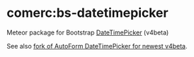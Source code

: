 # comerc:bs-datetimepicker
Meteor package for Bootstrap [DateTimePicker](https://github.com/Eonasdan/bootstrap-datetimepicker) (v4beta)

See also [fork of AutoForm DateTimePicker for newest v4beta](https://github.com/aldeed/meteor-autoform-bs-datetimepicker/issues/7).
